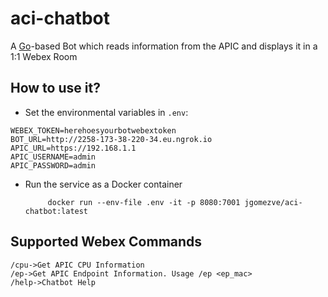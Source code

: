 # aci-chatbot

A [Go](https://go.dev/)-based Bot which reads information from the APIC and displays it in a 1:1 Webex Room

## How to use it?

* Set the environmental variables in `.env`:

```
WEBEX_TOKEN=herehoesyourbotwebextoken
BOT_URL=http://2258-173-38-220-34.eu.ngrok.io
APIC_URL=https://192.168.1.1
APIC_USERNAME=admin
APIC_PASSWORD=admin
```

*  Run the service as a Docker container

            docker run --env-file .env -it -p 8080:7001 jgomezve/aci-chatbot:latest


## Supported Webex Commands

```
/cpu->Get APIC CPU Information
/ep->Get APIC Endpoint Information. Usage /ep <ep_mac>
/help->Chatbot Help
```